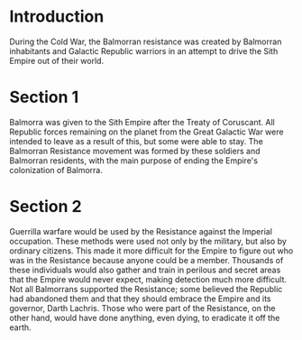 # Introduction

During the Cold War, the Balmorran resistance was created by Balmorran inhabitants and Galactic Republic warriors in an attempt to drive the Sith Empire out of their world.

# Section 1

Balmorra was given to the Sith Empire after the Treaty of Coruscant.
All Republic forces remaining on the planet from the Great Galactic War were intended to leave as a result of this, but some were able to stay.
The Balmorran Resistance movement was formed by these soldiers and Balmorran residents, with the main purpose of ending the Empire's colonization of Balmorra.

# Section 2

Guerrilla warfare would be used by the Resistance against the Imperial occupation.
These methods were used not only by the military, but also by ordinary citizens.
This made it more difficult for the Empire to figure out who was in the Resistance because anyone could be a member.
Thousands of these individuals would also gather and train in perilous and secret areas that the Empire would never expect, making detection much more difficult.
Not all Balmorrans supported the Resistance; some believed the Republic had abandoned them and that they should embrace the Empire and its governor, Darth Lachris.
Those who were part of the Resistance, on the other hand, would have done anything, even dying, to eradicate it off the earth.

